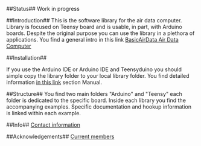 ##Status##
Work in progress

##Introduction##
This is the software library for the air data computer. Library is focused on Teensy board and is usable, in part, with Arduino boards. Despite the original purpose you can use the library in a plethora of applications. You find a general intro in this link
[BasicAirData Air Data Computer](http://www.basicairdata.eu/airdatacomputer.html)

##Installation##

If you use the Arduino IDE or Arduino IDE and Teensyduino you should simple copy the library folder to your local library folder. You find detailed information [in this link](https://www.arduino.cc/en/Guide/Libraries) section Manual.

##Structure##
You find two main folders "Arduino" and "Teensy" each folder is dedicated to the specific board. Inside each library you find the accompanying examples. Specific documentation and hookup information is linked within each example.

##Info##
[Contact information](http://www.basicairdata.eu/social.html)

##Acknowledgements##
[Current members](http://www.basicairdata.eu/about.html)
